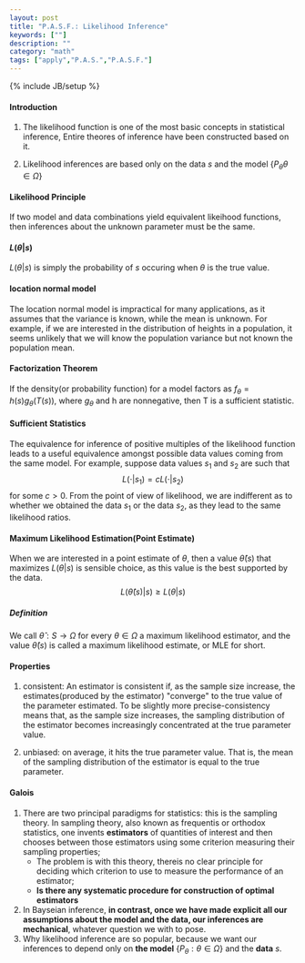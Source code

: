 ```yaml
---
layout: post
title: "P.A.S.F.: Likelihood Inference"
keywords: [""] 
description: ""
category: "math"
tags: ["apply","P.A.S.","P.A.S.F."]
---
```

{% include JB/setup %}

#### Introduction
1. The likelihood function is one of the most basic concepts in statistical
inference, Entire theores of inference have been constructed based on it.

2. Likelihood inferences are based only on the data $s$ and the model
   $\{P_{\theta} \theta \in \Omega\}$


#### Likelihood Principle
If two model and data combinations yield equivalent likeihood functions, then
inferences about the unknown parameter must be the same.



#### $L(\theta|s)$
$L(\theta|s)$ is simply the probability of $s$ occuring when $\theta$ is the
true value.


#### location normal model
The location normal model is impractical for many applications, as it assumes
that the variance is known, while the mean is unknown. For example, if we are
interested in the distribution of heights in a population, it seems unlikely
that we will know the population variance but not known the population mean.

#### Factorization Theorem
If the density(or probability function) for a model factors as
$f_{\theta}=h(s)g_{\theta}(T(s))$, where $g_{\theta}$ and h are nonnegative,
then T is a sufficient statistic.

#### Sufficient Statistics
The equivalence for inference of positive multiples of the likelihood function
leads to a useful equivalence amongst possible data values coming from the same
model. For example, suppose data values $s_1$ and $s_2$ are such that 
$$L(\cdot|s_1)=cL(\cdot|s_2)$$ for some $c>0$. From the point of view of
likelihood, we are indifferent as to whether we obtained the data $s_1$ or the
data $s_2$, as they lead to the same likelihood ratios. 

#### Maximum Likelihood Estimation(Point Estimate)
When we are interested in a point estimate of $\theta$, then a value
$\hat{\theta}(s)$ that maximizes $L(\theta|s)$ is sensible choice, as this value
is the best supported by the data.<br />
$$
L(\hat{\theta}(s) | s) \geq L(\theta | s)
$$

##### Definition
We call $\hat{\theta}: S \rightarrow \Omega$ for every $\theta \in \Omega$ a
maximum likelihood estimator, and the value $\hat{\theta}(s)$ is called a
maximum likelihood estimate, or MLE for short.




#### Properties
1. consistent:
An estimator is consistent if, as the sample size increase, the
estimates(produced by the estimator) "converge" to the true value of the
parameter estimated. To be slightly more precise-consistency means that, as the
sample size increases, the sampling distribution of the estimator becomes
increasingly concentrated at the true parameter value.

2. unbiased:
on average, it hits the true parameter value. That is, the mean of the sampling
distribution of the estimator is equal to the true parameter.

#### Galois
1. There are two principal paradigms for statistics: this is the sampling
   theory. In sampling theory, also known as frequentis or orthodox statistics,
   one invents **estimators** of quantities of interest and then chooses between
   those estimators using some criterion measuring their sampling properties;
   - The problem is with this theory, thereis no clear principle for deciding
     which criterion to use to measure the performance of an estimator;
   - **Is there any systematic procedure for construction of optimal estimators**
2. In Bayseian inference, **in contrast, once we have made explicit all our
   assumptions about the model and the data, our inferences are mechanical**,
   whatever question we with to pose.
3. Why likelihood inference are so popular, because we want our inferences to
   depend only on **the model**  $\{P_{\theta}: \theta \in  \Omega\}$ and the **data** $s$.

